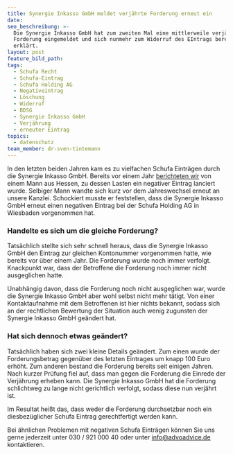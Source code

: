 ```yaml
---
title: Synergie Inkasso GmbH meldet verjährte Forderung erneut ein
date:
seo_beschreibung: >-
  Die Synergie Inkasso GmbH hat zum zweiten Mal eine mittlerweile verjährte
  Forderung eingemeldet und sich nunmehr zum Widerruf des EIntrags bereit
  erklärt.
layout: post
feature_bild_path:
tags:
  - Schufa Recht
  - Schufa-Eintrag
  - Schufa Holding AG
  - Negativeintrag
  - Löschung
  - Widerruf
  - BDSG
  - Synergie Inkasso GmbH
  - Verjährung
  - erneuter Eintrag
topics:
  - datenschutz
team_member: dr-sven-tintemann
---
```



In den letzten beiden Jahren kam es zu vielfachen Schufa Eintr&auml;gen durch die Synergie Inkasso GmbH. Bereits vor einem Jahr [berichteten wir](http://advoadvice.de/blog/schufa-recht-erneuter-au%C3%9Fergerichtlicher-erfolg-gegen-synergie-inkasso-gmbh/) von einem Mann aus Hessen, zu dessen Lasten ein negativer Eintrag lanciert wurde. Selbiger Mann wandte sich kurz vor dem Jahreswechsel erneut an unsere Kanzlei. Schockiert musste er feststellen, dass die Synergie Inkasso GmbH erneut einen negativen Eintrag bei der Schufa Holding AG in Wiesbaden vorgenommen hat.

### Handelte es sich um die gleiche Forderung?

Tats&auml;chlich stellte sich sehr schnell heraus, dass die Synergie Inkasso GmbH den Eintrag zur gleichen Kontonummer vorgenommen hatte, wie bereits vor &uuml;ber einem Jahr. Die Forderung wurde noch immer verfolgt. Knackpunkt war, dass der Betroffene die Forderung noch immer nicht ausgeglichen hatte.

Unabh&auml;ngig davon, dass die Forderung noch nicht ausgeglichen war, wurde die Synergie Inkasso GmbH aber wohl selbst nicht mehr t&auml;tigt. Von einer Kontaktaufnahme mit dem Betroffenen ist hier nichts bekannt, sodass sich an der rechtlichen Bewertung der Situation auch wenig zugunsten der Synergie Inkasso GmbH ge&auml;ndert hat.

### Hat sich dennoch etwas ge&auml;ndert?

Tats&auml;chlich haben sich zwei kleine Details ge&auml;ndert. Zum einen wurde der Forderungsbetrag gegen&uuml;ber des letzten Eintrages um knapp 100 Euro erh&ouml;ht. Zum anderen bestand die Forderung bereits seit einigen Jahren. Nach kurzer Pr&uuml;fung fiel auf, dass man gegen die Forderung die Einrede der Verj&auml;hrung erheben kann. Die Synergie Inkasso GmbH hat die Forderung schlichtweg zu lange nicht gerichtlich verfolgt, sodass diese nun verj&auml;hrt ist.

Im Resultat hei&szlig;t das, dass weder die Forderung durchsetzbar noch ein diesbez&uuml;glicher Schufa Eintrag gerechtfertigt werden kann.

Bei &auml;hnlichen Problemen mit negativen Schufa Eintr&auml;gen k&ouml;nnen Sie uns gerne jederzeit unter 030 / 921 000 40 oder unter info@advoadvice.de kontaktieren.